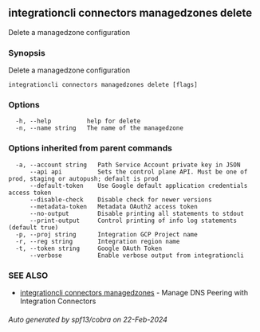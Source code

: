 ## integrationcli connectors managedzones delete

Delete a managedzone configuration

### Synopsis

Delete a managedzone configuration

```
integrationcli connectors managedzones delete [flags]
```

### Options

```
  -h, --help          help for delete
  -n, --name string   The name of the managedzone
```

### Options inherited from parent commands

```
  -a, --account string   Path Service Account private key in JSON
      --api api          Sets the control plane API. Must be one of prod, staging or autopush; default is prod
      --default-token    Use Google default application credentials access token
      --disable-check    Disable check for newer versions
      --metadata-token   Metadata OAuth2 access token
      --no-output        Disable printing all statements to stdout
      --print-output     Control printing of info log statements (default true)
  -p, --proj string      Integration GCP Project name
  -r, --reg string       Integration region name
  -t, --token string     Google OAuth Token
      --verbose          Enable verbose output from integrationcli
```

### SEE ALSO

* [integrationcli connectors managedzones](integrationcli_connectors_managedzones.md)	 - Manage DNS Peering with Integration Connectors

###### Auto generated by spf13/cobra on 22-Feb-2024
